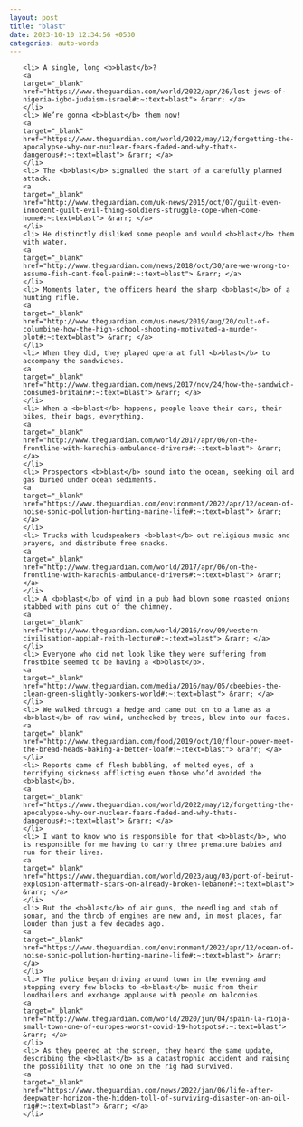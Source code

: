 ```yaml
---
layout: post
title: "blast"
date: 2023-10-10 12:34:56 +0530
categories: auto-words
---
```

<ol>

    <li> A single, long <b>blast</b>?
    <a 
    target="_blank" 
    href="https://www.theguardian.com/world/2022/apr/26/lost-jews-of-nigeria-igbo-judaism-israel#:~:text=blast"> &rarr; </a>
    </li>
    <li> We’re gonna <b>blast</b> them now!
    <a 
    target="_blank" 
    href="https://www.theguardian.com/world/2022/may/12/forgetting-the-apocalypse-why-our-nuclear-fears-faded-and-why-thats-dangerous#:~:text=blast"> &rarr; </a>
    </li>
    <li> The <b>blast</b> signalled the start of a carefully planned attack.
    <a 
    target="_blank" 
    href="http://www.theguardian.com/uk-news/2015/oct/07/guilt-even-innocent-guilt-evil-thing-soldiers-struggle-cope-when-come-home#:~:text=blast"> &rarr; </a>
    </li>
    <li> He distinctly disliked some people and would <b>blast</b> them with water.
    <a 
    target="_blank" 
    href="http://www.theguardian.com/news/2018/oct/30/are-we-wrong-to-assume-fish-cant-feel-pain#:~:text=blast"> &rarr; </a>
    </li>
    <li> Moments later, the officers heard the sharp <b>blast</b> of a hunting rifle.
    <a 
    target="_blank" 
    href="http://www.theguardian.com/us-news/2019/aug/20/cult-of-columbine-how-the-high-school-shooting-motivated-a-murder-plot#:~:text=blast"> &rarr; </a>
    </li>
    <li> When they did, they played opera at full <b>blast</b> to accompany the sandwiches.
    <a 
    target="_blank" 
    href="http://www.theguardian.com/news/2017/nov/24/how-the-sandwich-consumed-britain#:~:text=blast"> &rarr; </a>
    </li>
    <li> When a <b>blast</b> happens, people leave their cars, their bikes, their bags, everything.
    <a 
    target="_blank" 
    href="http://www.theguardian.com/world/2017/apr/06/on-the-frontline-with-karachis-ambulance-drivers#:~:text=blast"> &rarr; </a>
    </li>
    <li> Prospectors <b>blast</b> sound into the ocean, seeking oil and gas buried under ocean sediments.
    <a 
    target="_blank" 
    href="https://www.theguardian.com/environment/2022/apr/12/ocean-of-noise-sonic-pollution-hurting-marine-life#:~:text=blast"> &rarr; </a>
    </li>
    <li> Trucks with loudspeakers <b>blast</b> out religious music and prayers, and distribute free snacks.
    <a 
    target="_blank" 
    href="http://www.theguardian.com/world/2017/apr/06/on-the-frontline-with-karachis-ambulance-drivers#:~:text=blast"> &rarr; </a>
    </li>
    <li> A <b>blast</b> of wind in a pub had blown some roasted onions stabbed with pins out of the chimney.
    <a 
    target="_blank" 
    href="http://www.theguardian.com/world/2016/nov/09/western-civilisation-appiah-reith-lecture#:~:text=blast"> &rarr; </a>
    </li>
    <li> Everyone who did not look like they were suffering from frostbite seemed to be having a <b>blast</b>.
    <a 
    target="_blank" 
    href="http://www.theguardian.com/media/2016/may/05/cbeebies-the-clean-green-slightly-bonkers-world#:~:text=blast"> &rarr; </a>
    </li>
    <li> We walked through a hedge and came out on to a lane as a <b>blast</b> of raw wind, unchecked by trees, blew into our faces.
    <a 
    target="_blank" 
    href="http://www.theguardian.com/food/2019/oct/10/flour-power-meet-the-bread-heads-baking-a-better-loaf#:~:text=blast"> &rarr; </a>
    </li>
    <li> Reports came of flesh bubbling, of melted eyes, of a terrifying sickness afflicting even those who’d avoided the <b>blast</b>.
    <a 
    target="_blank" 
    href="https://www.theguardian.com/world/2022/may/12/forgetting-the-apocalypse-why-our-nuclear-fears-faded-and-why-thats-dangerous#:~:text=blast"> &rarr; </a>
    </li>
    <li> I want to know who is responsible for that <b>blast</b>, who is responsible for me having to carry three premature babies and run for their lives.
    <a 
    target="_blank" 
    href="https://www.theguardian.com/world/2023/aug/03/port-of-beirut-explosion-aftermath-scars-on-already-broken-lebanon#:~:text=blast"> &rarr; </a>
    </li>
    <li> But the <b>blast</b> of air guns, the needling and stab of sonar, and the throb of engines are new and, in most places, far louder than just a few decades ago.
    <a 
    target="_blank" 
    href="https://www.theguardian.com/environment/2022/apr/12/ocean-of-noise-sonic-pollution-hurting-marine-life#:~:text=blast"> &rarr; </a>
    </li>
    <li> The police began driving around town in the evening and stopping every few blocks to <b>blast</b> music from their loudhailers and exchange applause with people on balconies.
    <a 
    target="_blank" 
    href="http://www.theguardian.com/world/2020/jun/04/spain-la-rioja-small-town-one-of-europes-worst-covid-19-hotspots#:~:text=blast"> &rarr; </a>
    </li>
    <li> As they peered at the screen, they heard the same update, describing the <b>blast</b> as a catastrophic accident and raising the possibility that no one on the rig had survived.
    <a 
    target="_blank" 
    href="https://www.theguardian.com/news/2022/jan/06/life-after-deepwater-horizon-the-hidden-toll-of-surviving-disaster-on-an-oil-rig#:~:text=blast"> &rarr; </a>
    </li>
